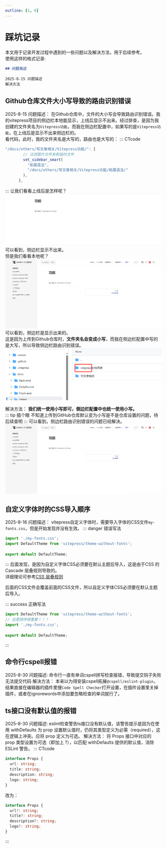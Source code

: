 ```yaml
---
outline: [1, 6]
---
```


# 踩坑记录

本文用于记录开发过程中遇到的一些问题以及解决方法，用于后续参考。<br>
使用这样的格式记录:<br>

```md
## 问题简述

2025-8-15 问题描述
解决方法
```

## Github仓库文件大小写导致的路由识别错误

2025-8-15 问题描述：
在Github仓库中，文件的大小写会导致路由识别错误。我的vitepress项目的侧边栏本地能显示，上线后显示不出来。经过排查，是因为我创建的文件夹名为`Vitepress功能`，而我在侧边栏配置中，如果写的是`Vitepress功能`，在上线后是显示不出来侧边栏的。<br>
看代码，此时，我的文件夹名是大写的，路由也是大写的：
::: CTcode

```js
"/docs/others/写文章相关/Vitepress功能/": [
        // 过滤图片文件夹和临时文件
        set_sidebar_smart(
          "拓展语法",
          "/docs/others/写文章相关/Vitepress功能/拓展语法/"
        ),
      ],
```

:::
让我们看看上线后是怎样呢？<br>
![](https://raw.githubusercontent.com/Dantezhenniubi/image-repo/master/20250815193602.png)
可以看到，侧边栏显示不出来。<br>
但是我们看看本地呢？<br>
![](https://raw.githubusercontent.com/Dantezhenniubi/image-repo/master/20250815193834.png)
可以看到，侧边栏是显示出来的。<br>
这是因为上传到Github仓库时，**文件夹名会变成小写**，而我在侧边栏配置中写的是大写，所以导致侧边栏路由识别错误。<br>
![](https://raw.githubusercontent.com/Dantezhenniubi/image-repo/master/20250815194118.png)

解决方法：
**我们统一使用小写即可，侧边栏配置中也统一使用小写。**<br>
::: tip 插个眼
不知道上传到GitHub仓库默认变为小写是不是仓库设置的问题，待后续查明
:::
可以看到，侧边栏路由识别错误的问题已经解决。<br>
![](https://raw.githubusercontent.com/Dantezhenniubi/image-repo/master/20250815195403.png)

## 自定义字体时的CSS导入顺序

2025-8-16 问题描述：
vitepress自定义字体时，需要导入字体的CSS文件`my-fonts.css`，但是开始发现并没有生效。
::: danger 错误写法

```js
import './my-fonts.css';
import DefaultTheme from 'vitepress/theme-without-fonts';

export default DefaultTheme;
```

:::
后面发现，是因为自定义字体CSS必须要在默认主题后导入，这是由于CSS 的 Cascade 层叠规则导致的。<br>
详细理论可参考[CSS 层叠规则](./../../Front-end/CSS相关/CSS层叠规则.md)

后面的CSS文件会覆盖前面的CSS文件，所以自定义字体CSS必须要在默认主题后导入。<br>

::: success 正确写法

```js
import DefaultTheme from 'vitepress/theme-without-fonts';
// 这里顺序很重要！！！
import './my-fonts.css';

export default DefaultTheme;
```

:::

## 命令行cspell报错

2025-8-30 问题描述: 命令行一直有单词cspell拼写检查报错，导致提交钩子失败无法提交代码
解决方法：
本来以为得安装cspell拓展`@cspell/eslint-plugin`，结果直接在编辑器的插件里搜`Code Spell Checker`打开设置，在插件设置里关掉插件，或者在ignorewords中添加要忽略检查的单词就行了。

## ts接口没有默认值的报错

2025-8-30 问题描述: eslint检查警告ts接口没有默认值，该警告提示是因为在使用 withDefaults 为 prop 设置默认值时，仍将其类型定义为必需（required），这在逻辑上冲突。应将 prop 定义为可选。
解决方法：
将 Props 接口中对应的 prop 类型设置为可选（即加上 ?），以匹配 withDefaults 提供的默认值，消除 ESLint 警告。
::: CTcode

```ts
interface Props {
  url: string;
  title: string;
  description: string;
  logo: string;
}
```

改为：

```ts
interface Props {
  url?: string;
  title?: string;
  description?: string;
  logo?: string;
}
```

:::
